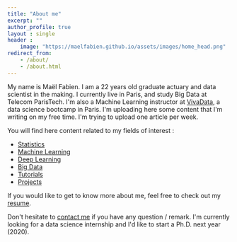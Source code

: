 ```yaml
---
title: "About me"
excerpt: ""
author_profile: true
layout : single
header :
    image: "https://maelfabien.github.io/assets/images/home_head.png"
redirect_from: 
    - /about/
    - /about.html
---
```


My name is Maël Fabien. I am a 22 years old graduate actuary and data scientist in the making. I currently live in Paris, and study Big Data at Telecom ParisTech. I'm also a Machine Learning instructor at [VivaData](https://vivadata.org/), a data science bootcamp in Paris. I'm uploading here some content that I'm writing on my free time. I'm trying to upload one article per week. 

You will find here content related to my fields of interest :
- [Statistics](https://maelfabien.github.io/st/)
- [Machine Learning](https://maelfabien.github.io/ml/)
- [Deep Learning](https://maelfabien.github.io/dl/)
- [Big Data](https://maelfabien.github.io/bgd/)
- [Tutorials](https://maelfabien.github.io/tuto/)
- [Projects](https://maelfabien.github.io/projects/)

If you would like to get to know more about me, feel free to check out my [resume](https://maelfabien.github.io/cv/).

Don't hesitate to [contact me](mailto:mael.fabien@gmail.com) if you have any question / remark. I'm currently looking for a data science internship and I'd like to start a Ph.D. next year (2020). 

